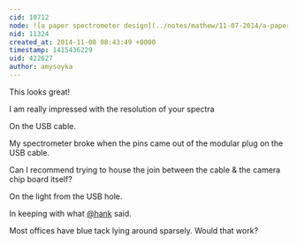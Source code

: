 ```yaml
---
cid: 10712
node: ![a paper spectrometer design](../notes/mathew/11-07-2014/a-paper-spectrometer-design)
nid: 11324
created_at: 2014-11-08 08:43:49 +0000
timestamp: 1415436229
uid: 422627
author: amysoyka
---
```


This looks great!

I am really impressed with the resolution of your spectra

On the USB cable.

My spectrometer broke when the pins came out of the modular plug on the USB cable.

Can I recommend trying to house the join between the cable & the camera chip board itself?

On the light from the USB hole.

In keeping with what [@hank](/profile/hank) said.

Most offices have blue tack lying around sparsely. Would that work?